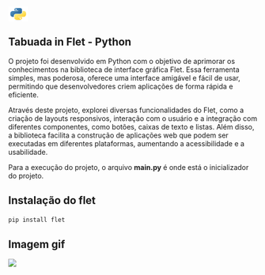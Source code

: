 <span>
  <img align="center" alt="Python" height="30" width="40" src="https://raw.githubusercontent.com/devicons/devicon/master/icons/python/python-original.svg"
</span>
  
## Tabuada in Flet - Python

O projeto foi desenvolvido em Python com o objetivo de aprimorar os conhecimentos na biblioteca de interface gráfica Flet. Essa ferramenta simples, mas poderosa, oferece uma interface amigável e fácil de usar, permitindo que desenvolvedores criem aplicações de forma rápida e eficiente.

Através deste projeto, explorei diversas funcionalidades do Flet, como a criação de layouts responsivos, interação com o usuário e a integração com diferentes componentes, como botões, caixas de texto e listas. Além disso, a biblioteca facilita a construção de aplicações web que podem ser executadas em diferentes plataformas, aumentando a acessibilidade e a usabilidade.

Para a execução do projeto, o arquivo **main.py** é onde está o inicializador do projeto.

## Instalação do flet
```bash
pip install flet
````
## Imagem gif
<img src="Tabuada_python/Assets/tabuada.gif">